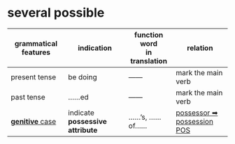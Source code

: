 # several possible

|grammatical features|indication|function word<br>in translation|relation|
|-|-|-|-|
|present tense|be doing|——|mark the main verb|
|past tense|……ed|——|mark the main verb|
|[**genitive** case](https://assets-hk.wikipali.org/pali-handbook/zh-Hans/declension/gen.html)|indicate **possessive attribute**|……’s, ……of……|[possessor ➡ possession<br>POS](https://assets-hk.wikipali.org/pali-handbook/zh-Hans/basic-relation/gen/gen-pos.html)|
